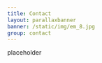 ```yaml
---
title: Contact
layout: parallaxbanner
banner: /static/img/em_8.jpg
group: contact
---
```


placeholder